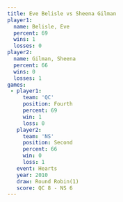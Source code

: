 ```yaml
---
title: Eve Belisle vs Sheena Gilman
player1:              
  name: Belisle, Eve  
  percent: 69         
  wins: 1             
  losses: 0           
player2:              
  name: Gilman, Sheena
  percent: 66         
  wins: 0             
  losses: 1           
games:
 - player1:          
     team: 'QC'      
     position: Fourth
     percent: 69     
     win: 1          
     loss: 0         
   player2:          
     team: 'NS'      
     position: Second
     percent: 66     
     win: 0          
     loss: 1         
   event: Hearts       
   year: 2010          
   draw: Round Robin(1)
   score: QC 8 - NS 6  
---
```

